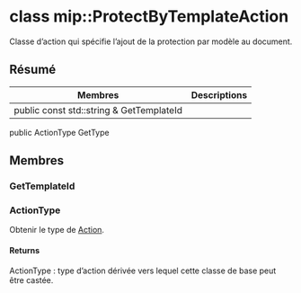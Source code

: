 # <a name="class-mipprotectbytemplateaction"></a>class mip::ProtectByTemplateAction 
Classe d’action qui spécifie l’ajout de la protection par modèle au document.
## <a name="summary"></a>Résumé
 Membres                        | Descriptions                                
--------------------------------|---------------------------------------------
public const std::string & GetTemplateId | 
public ActionType GetType
## <a name="members"></a>Membres
### <a name="gettemplateid"></a>GetTemplateId
### <a name="actiontype"></a>ActionType
Obtenir le type de [Action](#classmip_1_1_action).
#### <a name="returns"></a>Returns
ActionType : type d’action dérivée vers lequel cette classe de base peut être castée.
